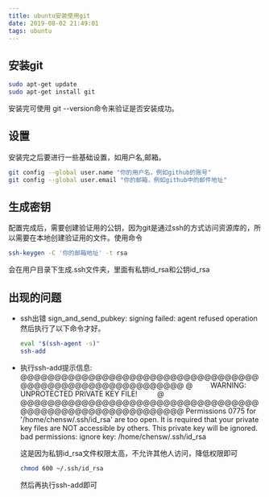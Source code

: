 ```yaml
---
title: ubuntu安装使用git
date: 2019-08-02 21:49:01
tags: ubuntu
---
```


## 安装git
```bash
sudo apt-get update
sudo apt-get install git 
```
安装完可使用 git --version命令来验证是否安装成功。

## 设置
安装完之后要进行一些基础设置，如用户名,邮箱。
```bash
git config --global user.name "你的用户名，例如github的账号"
git config --global user.email "你的邮箱，例如github中的邮件地址"
```

## 生成密钥
配置完成后，需要创建验证用的公钥，因为git是通过ssh的方式访问资源库的，所以需要在本地创建验证用的文件。使用命令
```bash
ssh-keygen -C '你的邮箱地址' -t rsa
```
会在用户目录下生成.ssh文件夹，里面有私钥id_rsa和公钥id_rsa

## 出现的问题
- ssh出错 sign_and_send_pubkey: signing failed: agent refused operation
    然后执行了以下命令才好。
    ```bash
    eval "$(ssh-agent -s)"
    ssh-add
    ```
- 执行ssh-add提示信息:
    @@@@@@@@@@@@@@@@@@@@@@@@@@@@@@@@@@@@@@@@@@@@@@@@@@@@@@@@@@@
    @         WARNING: UNPROTECTED PRIVATE KEY FILE!          @
    @@@@@@@@@@@@@@@@@@@@@@@@@@@@@@@@@@@@@@@@@@@@@@@@@@@@@@@@@@@
    Permissions 0775 for '/home/chensw/.ssh/id_rsa' are too open.
    It is required that your private key files are NOT accessible by others.
    This private key will be ignored.
    bad permissions: ignore key: /home/chensw/.ssh/id_rsa
    
    这是因为私钥id_rsa文件权限太高，不允许其他人访问，降低权限即可
    ```bash
    chmod 600 ~/.ssh/id_rsa
    ```
    然后再执行ssh-add即可